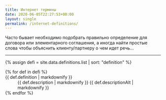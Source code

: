 ```yaml
---
title: Интернет термины
date: 2020-06-05T22:27:53+00:00
layout: single
permalink: /internet-definitions/
---
```


Часто бывает необходимо подобрать правильно определение для договора или элементарного соглашения, а иногда найти простые слова чтобы объяснить клиенту/партнеру о чем идет речь…

---

{% assign defi = site.data.definitions.list | sort: "definition" %}

<dl>
  {% for def in defi %}
  <dt id="{{ def.definition }}"> {{ def.definition | markdownify }}</dt>
  <dd>
  {{ def.description | markdownify }}
  {{ def.descriptionAlt | markdownify }} 
  <!-- <ol>
    {% for li in def.li %}
      <li>
        {{ li }};
      </li>
      
    {% endfor %}
  </ol> -->
</dd>
  {% endfor %}
</dl>
